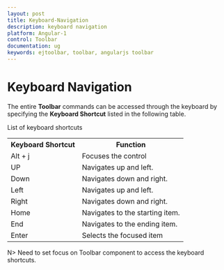 ```yaml
---
layout: post
title: Keyboard-Navigation
description: keyboard navigation
platform: Angular-1
control: Toolbar
documentation: ug
keywords: ejtoolbar, toolbar, angularjs toolbar 
---
```


# Keyboard Navigation

The entire **Toolbar** commands can be accessed through the keyboard by specifying the **Keyboard Shortcut** listed in the following table.

List of keyboard shortcuts

<table>
<tr>
<th>
Keyboard Shortcut</th><th>
Function</th></tr>
<tr>
<td>
Alt + j</td><td>
Focuses the control</td></tr>
<tr>
<td>
UP</td><td>
Navigates up and left.</td></tr>
<tr>
<td>
Down</td><td>
Navigates down and right.</td></tr>
<tr>
<td>
Left</td><td>
Navigates up and left.</td></tr>
<tr>
<td>
Right</td><td>
Navigates down and right.</td></tr>
<tr>
<td>
Home</td><td>
Navigates to the starting item.</td></tr>
<tr>
<td>
End</td><td>
Navigates to the ending item.</td></tr>
<tr>
<td>
Enter</td><td>
Selects the focused item</td></tr>
</table>

N> Need to set focus on Toolbar component to access the keyboard shortcuts.